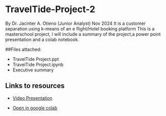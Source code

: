 # TravelTide-Project-2
By Dr. Jacinter A. Otieno (Junior Analyst)
Nov 2024
It is a customer separation using k-means of an e flight/Hotel booking platform
This is a masterschool project, I will include a summary of the project,a power point presentation and a colab notebook.

##Files attached: 
- TravelTide Project.ppt
- TravelTide Project.ipynb
- Executive summary

## Links to resources
- [Video Presentation](https://drive.google.com/drive/recent)

- [Open in google colab](https://colab.research.google.com/drive/1PW9m7X_QXwTpYGb_s2qgxeKqSiqcQcZ-)
